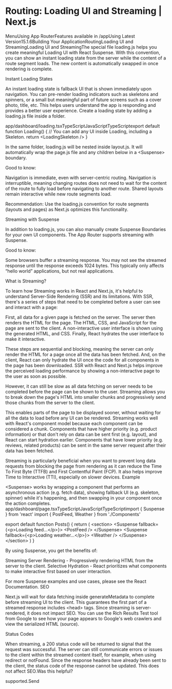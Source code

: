 # Routing: Loading UI and Streaming | Next.js

<p>MenuUsing App RouterFeatures available in /appUsing Latest Version15.1.6Building Your ApplicationRoutingLoading UI and StreamingLoading UI and StreamingThe special file loading.js helps you create meaningful Loading UI with React Suspense. With this convention, you can show an instant loading state from the server while the content of a route segment loads. The new content is automatically swapped in once rendering is complete.</p>
<p>Instant Loading States</p>
<p>An instant loading state is fallback UI that is shown immediately upon navigation. You can pre-render loading indicators such as skeletons and spinners, or a small but meaningful part of future screens such as a cover photo, title, etc. This helps users understand the app is responding and provides a better user experience.
Create a loading state by adding a loading.js file inside a folder.</p>
<p>app/dashboard/loading.tsxTypeScriptJavaScriptTypeScriptexport default function Loading() {
// You can add any UI inside Loading, including a Skeleton.
return &lt;LoadingSkeleton /&gt;
}</p>
<p>In the same folder, loading.js will be nested inside layout.js. It will automatically wrap the page.js file and any children below in a &lt;Suspense&gt; boundary.</p>
<p>Good to know:</p>
<p>Navigation is immediate, even with server-centric routing.
Navigation is interruptible, meaning changing routes does not need to wait for the content of the route to fully load before navigating to another route.
Shared layouts remain interactive while new route segments load.</p>
<p>Recommendation: Use the loading.js convention for route segments (layouts and pages) as Next.js optimizes this functionality.</p>
<p>Streaming with Suspense</p>
<p>In addition to loading.js, you can also manually create Suspense Boundaries for your own UI components. The App Router supports streaming with Suspense.</p>
<p>Good to know:</p>
<p>Some browsers buffer a streaming response. You may not see the streamed response until the response exceeds 1024 bytes. This typically only affects “hello world” applications, but not real applications.</p>
<p>What is Streaming?</p>
<p>To learn how Streaming works in React and Next.js, it's helpful to understand Server-Side Rendering (SSR) and its limitations.
With SSR, there's a series of steps that need to be completed before a user can see and interact with a page:</p>
<p>First, all data for a given page is fetched on the server.
The server then renders the HTML for the page.
The HTML, CSS, and JavaScript for the page are sent to the client.
A non-interactive user interface is shown using the generated HTML, and CSS.
Finally, React hydrates the user interface to make it interactive.</p>
<p>These steps are sequential and blocking, meaning the server can only render the HTML for a page once all the data has been fetched. And, on the client, React can only hydrate the UI once the code for all components in the page has been downloaded.
SSR with React and Next.js helps improve the perceived loading performance by showing a non-interactive page to the user as soon as possible.</p>
<p>However, it can still be slow as all data fetching on server needs to be completed before the page can be shown to the user.
Streaming allows you to break down the page's HTML into smaller chunks and progressively send those chunks from the server to the client.</p>
<p>This enables parts of the page to be displayed sooner, without waiting for all the data to load before any UI can be rendered.
Streaming works well with React's component model because each component can be considered a chunk. Components that have higher priority (e.g. product information) or that don't rely on data can be sent first (e.g. layout), and React can start hydration earlier. Components that have lower priority (e.g. reviews, related products) can be sent in the same server request after their data has been fetched.</p>
<p>Streaming is particularly beneficial when you want to prevent long data requests from blocking the page from rendering as it can reduce the Time To First Byte (TTFB) and First Contentful Paint (FCP). It also helps improve Time to Interactive (TTI), especially on slower devices.
Example</p>
<p>&lt;Suspense&gt; works by wrapping a component that performs an asynchronous action (e.g. fetch data), showing fallback UI (e.g. skeleton, spinner) while it's happening, and then swapping in your component once the action completes.
app/dashboard/page.tsxTypeScriptJavaScriptTypeScriptimport { Suspense } from 'react'
import { PostFeed, Weather } from './Components'</p>
<p>export default function Posts() {
return (
&lt;section&gt;
&lt;Suspense fallback={&lt;p&gt;Loading feed...&lt;/p&gt;}&gt;
&lt;PostFeed /&gt;
&lt;/Suspense&gt;
&lt;Suspense fallback={&lt;p&gt;Loading weather...&lt;/p&gt;}&gt;
&lt;Weather /&gt;
&lt;/Suspense&gt;
&lt;/section&gt;
)
}</p>
<p>By using Suspense, you get the benefits of:</p>
<p>Streaming Server Rendering - Progressively rendering HTML from the server to the client.
Selective Hydration - React prioritizes what components to make interactive first based on user interaction.</p>
<p>For more Suspense examples and use cases, please see the React Documentation.
SEO</p>
<p>Next.js will wait for data fetching inside generateMetadata to complete before streaming UI to the client. This guarantees the first part of a streamed response includes &lt;head&gt; tags.
Since streaming is server-rendered, it does not impact SEO. You can use the Rich Results Test tool from Google to see how your page appears to Google's web crawlers and view the serialized HTML (source).</p>
<p>Status Codes</p>
<p>When streaming, a 200 status code will be returned to signal that the request was successful.
The server can still communicate errors or issues to the client within the streamed content itself, for example, when using redirect or notFound. Since the response headers have already been sent to the client, the status code of the response cannot be updated. This does not affect SEO.Was this helpful?</p>
<p>supported.Send</p>

